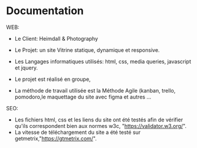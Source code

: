 # Documentation

WEB:
*  Le Client: Heimdall & Photography

*  Le Projet: un site Vitrine statique, dynamique et responsive.
*  Les Langages informatiques utilisés: html, css, media queries, javascript et jquery.

*  Le projet est réalisé en groupe,
*  La méthode de travail utilisée est la Méthode Agile (kanban, trello, pomodoro,le maquettage du site avec figma et autres ...

SEO:
* Les fichiers html, css et les liens du site ont été testés afin de vérifier qu'ils correspondent bien aux normes w3c, "https://validator.w3.org/".
* La vitesse de téléchargement du site a été testé sur getmetrix,"https://gtmetrix.com/".



